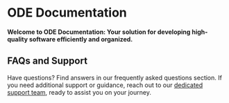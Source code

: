 # ODE Documentation

**Welcome to ODE Documentation: Your solution for developing high-quality software efficiently and organized.**

## FAQs and Support
Have questions? Find answers in our frequently asked questions section. If you need additional support or guidance, reach out to our [dedicated support team](mailto:v2.softwarehouse@gmail.com), ready to assist you on your journey.